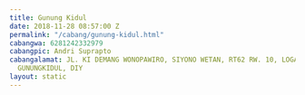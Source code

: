 ```yaml
---
title: Gunung Kidul
date: 2018-11-28 08:57:00 Z
permalink: "/cabang/gunung-kidul.html"
cabangwa: 6281242332979
cabangpic: Andri Suprapto
cabangalamat: JL. KI DEMANG WONOPAWIRO, SIYONO WETAN, RT62 RW. 10, LOGANDENG PLAYEN,
  GUNUNGKIDUL, DIY
layout: static
---
```


